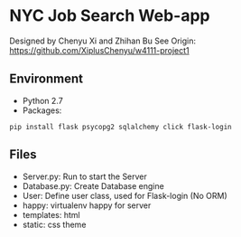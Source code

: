 # NYC Job Search Web-app
Designed by Chenyu Xi and Zhihan Bu
See Origin: https://github.com/XiplusChenyu/w4111-project1
## Environment
- Python 2.7
- Packages:  
```
pip install flask psycopg2 sqlalchemy click flask-login
```
## Files
- Server.py: Run to start the Server
- Database.py: Create Database engine
- User: Define user class, used for Flask-login (No ORM)
- happy: virtualenv happy for server
- templates: html
- static: css theme
